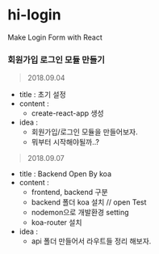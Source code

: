 # hi-login
Make Login Form with React

### 회원가입 로그인 모듈 만들기

> 2018.09.04
  - title : 초기 설정
  - content : 
    - create-react-app 생성
  - idea : 
    - 회원가입/로그인 모듈을 만들어보자.
    - 뭐부터 시작해야될까..?

> 2018.09.07
  - title : Backend Open By koa
  - content :
    - frontend, backend 구분
    - backend 폴더 koa 설치 // open Test
    - nodemon으로 개발환경 setting
    - koa-router 설치
  - idea :
    - api 폴더 만들어서 라우트들 정리 해보자.